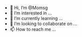 - 👋 Hi, I’m @Momsg
- 👀 I’m interested in ...
- 🌱 I’m currently learning ...
- 💞️ I’m looking to collaborate on ...
- 📫 How to reach me ...

<!---
Momsg/Momsg is a ✨ special ✨ repository because its `README.md` (this file) appears on your GitHub profile.
You can click the Preview link to take a look at your changes.
--->
